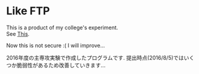 # Like FTP
This is a product of my college's experiment.  
See [This](http://www.coins.tsukuba.ac.jp/~syspro/2016/slab/text.html).  

Now this is not secure :( I will improve...


2016年度の主専攻実験で作成したプログラムです.
提出時点(2016/8/5)ではいくつか脆弱性があるため改善していきます...